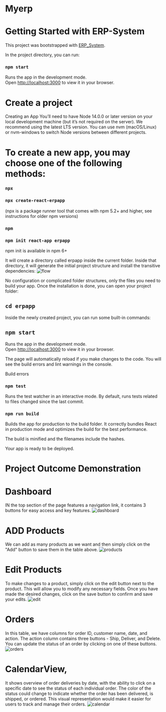 # Myerp
# Getting Started with ERP-System 

This project was bootstrapped with [ERP_System](https://github.com/harshithahiremath/ERP-System).

In the project directory, you can run:

### `npm start`

Runs the app in the development mode.\
Open [http://localhost:3000](http://localhost:3000) to view it in your browser.


# Create a project

Creating an App
You’ll need to have Node 14.0.0 or later version on your local development machine (but it’s not required on the server). We recommend using the latest LTS version. You can use nvm (macOS/Linux) or nvm-windows to switch Node versions between different projects.

# To create a new app, you may choose one of the following methods:
### `npx`
### `npx create-react-erpapp`
(npx is a package runner tool that comes with npm 5.2+ and higher, see instructions for older npm versions)

### `npm`
### `npm init react-app erpapp`
npm init <initializer> is available in npm 6+


It will create a directory called erpapp inside the current folder.
Inside that directory, it will generate the initial project structure and install the transitive dependencies:
![flow](https://github.com/harshithahiremath/ERP-System/assets/112157894/175e12a0-bcc3-4d20-b6e1-422769bddb0a)


No configuration or complicated folder structures, only the files you need to build your app.
Once the installation is done, you can open your project folder:

## `cd erpapp`
Inside the newly created project, you can run some built-in commands:

## `npm start`
Runs the app in the development mode.\
Open [http://localhost:3000](http://localhost:3000) to view it in your browser.

The page will automatically reload if you make changes to the code.
You will see the build errors and lint warnings in the console.

Build errors

### `npm test` 
Runs the test watcher in an interactive mode.
By default, runs tests related to files changed since the last commit.

### `npm run build`
Builds the app for production to the build folder.
It correctly bundles React in production mode and optimizes the build for the best performance.

The build is minified and the filenames include the hashes.

Your app is ready to be deployed.
# Project Outcome Demonstration
# Dashboard
IN the top section of the page features a navigation link, it contains 3 buttons for easy access and key features.
![dashboard](https://github.com/harshithahiremath/ERP-System/assets/112157894/adb74606-08b1-4354-90fa-512b5e456073)
# ADD Products
We can add as many products as we want and then simply click on the "Add" button to save them in the table above.
![products](https://github.com/harshithahiremath/ERP-System/assets/112157894/ecba1c56-afae-40ac-835c-65e314cf7077)
# Edit Products
To make changes to a product, simply click on the edit button next to the product. This will allow you to modify any necessary fields.
Once you have made the desired changes, click on the save button to confirm and save your edits.
![edit](https://github.com/harshithahiremath/ERP-System/assets/112157894/ca425dc8-c299-4255-9f92-838176ee64be)
# Orders
In this table, we have columns for order ID, customer name, date, and action. The action column contains three buttons - Ship, Deliver, and Delete.
You can update the status of an order by clicking on one of these buttons.
![orders](https://github.com/harshithahiremath/ERP-System/assets/112157894/c03800bf-f5fa-4286-8a08-246aa50e4590)
# CalendarView, 
It shows overview of order deliveries by date, with the ability to click on a specific date to see the status of each individual order. 
The color of the status could change to indicate whether the order has been delivered, is shipped, or ordered. This visual representation would make it easier for users to track and manage their orders.
![calendar](https://github.com/harshithahiremath/ERP-System/assets/112157894/72804b6a-cde0-4b5d-9d08-3d9400cb9002)
